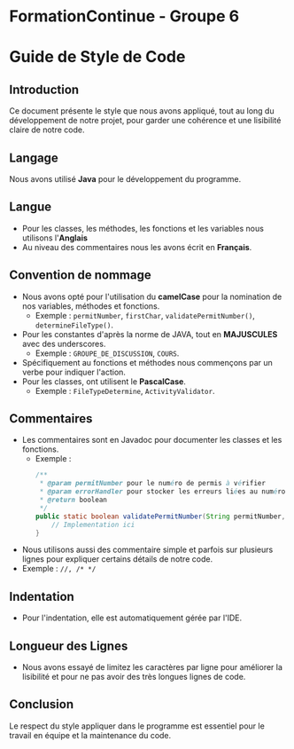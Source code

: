 # FormationContinue - Groupe 6

# Guide de Style de Code 

## Introduction
Ce document présente le style que nous avons appliqué, tout au long du développement de notre projet, pour garder une cohérence et une lisibilité claire de notre code.

## Langage
Nous avons utilisé **Java** pour le développement du programme.

## Langue
- Pour les classes, les méthodes, les fonctions et les variables nous utilisons l'**Anglais**
- Au niveau des commentaires nous les avons écrit en **Français**.

## Convention de nommage
- Nous avons opté pour l'utilisation du **camelCase** pour la nomination de nos variables, méthodes et fonctions.
  - Exemple : `permitNumber`, `firstChar`, `validatePermitNumber()`, `determineFileType()`.
- Pour les constantes d'après la norme de JAVA, tout en **MAJUSCULES** avec des underscores.
  - Exemple : `GROUPE_DE_DISCUSSION`, `COURS`.
- Spécifiquement au fonctions et méthodes nous commençons par un verbe pour indiquer l'action. 
- Pour les classes, ont utilisent le **PascalCase**.
  - Exemple : `FileTypeDetermine`, `ActivityValidator`.

## Commentaires
- Les commentaires sont en Javadoc pour documenter les classes et les fonctions.
  - Exemple :
    ```java
    /**
     * @param permitNumber pour le numéro de permis à vérifier
     * @param errorHandler pour stocker les erreurs liées au numéro de permis
     * @return boolean
     */
    public static boolean validatePermitNumber(String permitNumber, ErrorHandler errorHandler) {
        // Implementation ici
    }
    ```
- Nous utilisons aussi des commentaire simple et parfois sur plusieurs lignes pour expliquer certains détails de notre code.
- Exemple :  ``` //, /* */  ```


## Indentation
- Pour l'indentation, elle est automatiquement gérée par l'IDE.

## Longueur des Lignes
- Nous avons essayé de limitez les caractères par ligne pour améliorer la lisibilité et pour ne pas avoir des très longues lignes de code.


## Conclusion
Le respect du style appliquer dans le programme est essentiel pour le travail en équipe et la maintenance du code.
